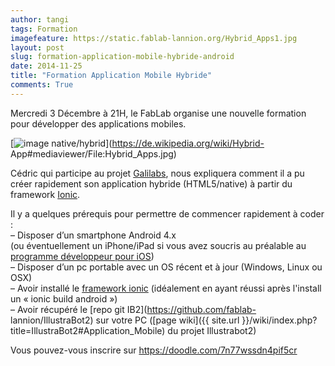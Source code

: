 ```yaml
---
author: tangi
tags: Formation
imagefeature: https://static.fablab-lannion.org/Hybrid_Apps1.jpg
layout: post
slug: formation-application-mobile-hybride-android
date: 2014-11-25
title: "Formation Application Mobile Hybride"
comments: True
---
```

Mercredi 3 Décembre à 21H, le FabLab organise une nouvelle formation pour
développer des applications mobiles.

[![image
native/hybrid](https://upload.wikimedia.org/wikipedia/commons/5/5e/Hybrid_Apps.jpg)](https://de.wikipedia.org/wiki/Hybrid-
App#mediaviewer/File:Hybrid_Apps.jpg)

Cédric qui participe au projet [Galilabs](https://www.galilabs.com "vers le
site web de Galilabs" ), nous expliquera comment il a pu créer rapidement son
application hybride (HTML5/native) à partir du framework
[Ionic](https://ionicframework.com/ "vers le site web Ionic" ).

Il y a quelques prérequis pour permettre de commencer rapidement à coder :  
– Disposer d’un smartphone Android 4.x  
(ou éventuellement un iPhone/iPad si vous avez soucris au préalable au
[programme développeur pour iOS](https://developer.apple.com/programs/ios/
"vers la page iOS developper program" ))  
– Disposer d’un pc portable avec un OS récent et à jour (Windows, Linux ou
OSX)  
– Avoir installé le [framework ionic](https://ionicframework.com/ "vers la page
de téléchargement de Ionic" ) (idéalement en ayant réussi après l'install un «
ionic build android »)  
– Avoir récupéré le [repo git IB2](https://github.com/fablab-
lannion/IllustraBot2) sur votre PC ([page wiki]({{ site.url }}/wiki/index.php?title=IllustraBot2#Application_Mobile) du projet
Illustrabot2)

Vous pouvez-vous inscrire sur <https://doodle.com/7n77wssdn4pif5cr>


